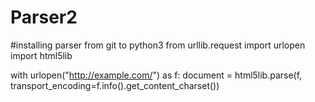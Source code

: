 # Parser2
#installing parser from git to python3
from urllib.request import urlopen
import html5lib

with urlopen("http://example.com/") as f:
    document = html5lib.parse(f, transport_encoding=f.info().get_content_charset())
